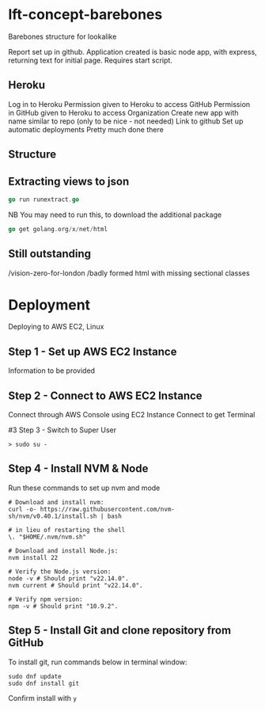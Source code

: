 # lft-concept-barebones
Barebones structure for lookalike

Report set up in github.
Application created is basic node app, with express, returning text for initial page.
Requires start script.

## Heroku
Log in to Heroku
Permission given to Heroku to access GitHub
Permission in GitHub given to Heroku to access Organization
Create new app with name similar to repo (only to be nice - not needed)
Link to github
Set up automatic deployments
Pretty much done there

## Structure

## Extracting views to json

```go
go run runextract.go
```

NB You may need to run this, to download the additional package

```go
go get golang.org/x/net/html
```

## Still outstanding

/vision-zero-for-london /badly formed html with missing sectional classes

# Deployment

Deploying to AWS EC2, Linux

## Step 1 - Set up AWS EC2 Instance

Information to be provided

## Step 2 - Connect to AWS EC2 Instance

Connect through AWS Console using EC2 Instance Connect to get Terminal

#3 Step 3 - Switch to Super User

```
> sudo su -
```

## Step 4 - Install NVM & Node

Run these commands to set up nvm and mode

```
# Download and install nvm:
curl -o- https://raw.githubusercontent.com/nvm-sh/nvm/v0.40.1/install.sh | bash

# in lieu of restarting the shell
\. "$HOME/.nvm/nvm.sh"

# Download and install Node.js:
nvm install 22

# Verify the Node.js version:
node -v # Should print "v22.14.0".
nvm current # Should print "v22.14.0".

# Verify npm version:
npm -v # Should print "10.9.2".
```

## Step 5 - Install Git and clone repository from GitHub

To install git, run commands below in terminal window:

```
sudo dnf update
sudo dnf install git
```

Confirm install with `y`






